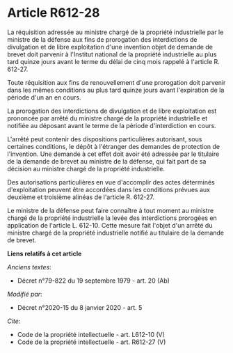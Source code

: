 # Article R612-28

La réquisition adressée au ministre chargé de la propriété industrielle par le ministre de la défense aux fins de prorogation
des interdictions de divulgation et de libre exploitation d'une invention objet de demande de brevet doit parvenir à
l'Institut national de la propriété industrielle au plus tard quinze jours avant le terme du délai de cinq mois rappelé à
l'article R. 612-27.

Toute réquisition aux fins de renouvellement d'une prorogation doit parvenir dans les mêmes conditions au plus tard quinze
jours avant l'expiration de la période d'un an en cours.

La prorogation des interdictions de divulgation et de libre exploitation est prononcée par arrêté du ministre chargé de la
propriété industrielle et notifiée au déposant avant le terme de la période d'interdiction en cours.

L'arrêté peut contenir des dispositions particulières autorisant, sous certaines conditions, le dépôt à l'étranger des
demandes de protection de l'invention. Une demande à cet effet doit avoir été adressée par le titulaire de la demande de
brevet au ministre de la défense, qui fait part de sa décision au ministre chargé de la propriété industrielle.

Des autorisations particulières en vue d'accomplir des actes déterminés d'exploitation peuvent être accordées dans les
conditions prévues aux deuxième et troisième alinéas de l'article R. 612-27.

Le ministre de la défense peut faire connaître à tout moment au ministre chargé de la propriété industrielle la levée des
interdictions prorogées en application de l'article L. 612-10. Cette mesure fait l'objet d'un arrêté du ministre chargé de la
propriété industrielle notifié au titulaire de la demande de brevet.

**Liens relatifs à cet article**

_Anciens textes_:

  - Décret n°79-822 du 19 septembre 1979 - art. 20 (Ab)

_Modifié par_:

  - Décret n°2020-15 du 8 janvier 2020 - art. 5

_Cite_:

  - Code de la propriété intellectuelle - art. L612-10 (V)
  - Code de la propriété intellectuelle - art. R612-27 (V)
